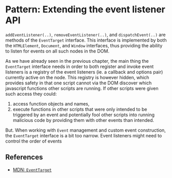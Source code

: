 # Pattern: Extending the event listener API

`addEventListener(..)`, `removeEventListener(..)`, and `dispatchEvent(..)` are methods of the `EventTarget` interface. This interface is implemented by both the `HTMLElement`, `Document`, and `Window` interfaces, thus providing the ability to listen for events on all such nodes in the DOM.

As we have already seen in the previous chapter, the main thing the `EventTarget` interface needs in order to both register and invoke event listeners is a registry of the event listeners (ie. a callback and options pair) currently active on the node. This registry is however hidden, which provides safety in that one script cannot via the DOM discover which javascript functions other scripts are running. If other scripts were given such access they could:
1. access function objects and names,
2. execute functions in other scripts that were only intended to be triggered by an event and potentially fool other scripts into running malicious code by providing them with other events than intended.
 
But. When working with `Event` management and custom event construction, the `EventTarget` interface is a bit too narrow. Event listeners might need to control the order of events    

## References

 * [MDN: `EventTarget`](https://developer.mozillthea.org/en-US/docs/Web/API/EventTarget)